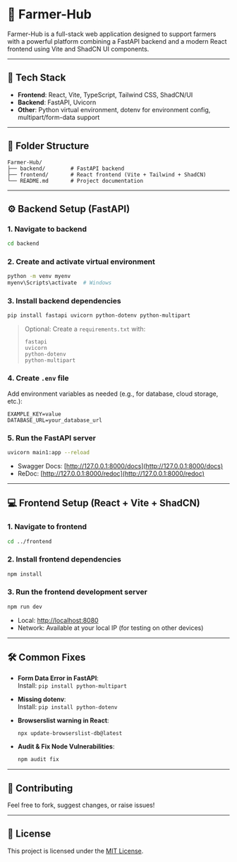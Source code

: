
# 🌾 Farmer-Hub

Farmer-Hub is a full-stack web application designed to support farmers with a powerful platform combining a FastAPI backend and a modern React frontend using Vite and ShadCN UI components.

---

## 🧱 Tech Stack

- **Frontend**: React, Vite, TypeScript, Tailwind CSS, ShadCN/UI
- **Backend**: FastAPI, Uvicorn
- **Other**: Python virtual environment, dotenv for environment config, multipart/form-data support

---

## 📁 Folder Structure

```
Farmer-Hub/
├── backend/        # FastAPI backend
├── frontend/       # React frontend (Vite + Tailwind + ShadCN)
└── README.md       # Project documentation
```

---

## ⚙️ Backend Setup (FastAPI)

### 1. Navigate to backend

```bash
cd backend
```

### 2. Create and activate virtual environment

```bash
python -m venv myenv
myenv\Scripts\activate  # Windows
```

### 3. Install backend dependencies

```bash
pip install fastapi uvicorn python-dotenv python-multipart
```

> Optional: Create a `requirements.txt` with:
> ```
> fastapi
> uvicorn
> python-dotenv
> python-multipart
> ```

### 4. Create `.env` file

Add environment variables as needed (e.g., for database, cloud storage, etc.):


```env
EXAMPLE_KEY=value
DATABASE_URL=your_database_url
```

### 5. Run the FastAPI server

```bash
uvicorn main1:app --reload
```

- Swagger Docs: [http://127.0.0.1:8000/docs](http://127.0.0.1:8000/docs)
- ReDoc: [http://127.0.0.1:8000/redoc](http://127.0.0.1:8000/redoc)

---

## 💻 Frontend Setup (React + Vite + ShadCN)

### 1. Navigate to frontend

```bash
cd ../frontend
```

### 2. Install frontend dependencies

```bash
npm install
```

### 3. Run the frontend development server

```bash
npm run dev
```

- Local: [http://localhost:8080](http://localhost:8080)
- Network: Available at your local IP (for testing on other devices)

---

## 🛠 Common Fixes

- **Form Data Error in FastAPI**:  
  Install: `pip install python-multipart`

- **Missing dotenv**:  
  Install: `pip install python-dotenv`

- **Browserslist warning in React**:
  ```bash
  npx update-browserslist-db@latest
  ```

- **Audit & Fix Node Vulnerabilities**:
  ```bash
  npm audit fix
  ```

---

## 🤝 Contributing

Feel free to fork, suggest changes, or raise issues!

---

## 📜 License

This project is licensed under the [MIT License](LICENSE).
